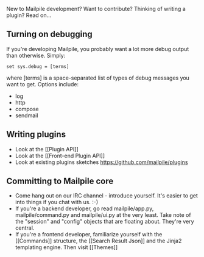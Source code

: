 New to Mailpile development? Want to contribute? Thinking of writing a plugin?
Read on...


## Turning on debugging

If you're developing Mailpile, you probably want a lot more debug output than
otherwise. Simply:

`set sys.debug = [terms]`

where [terms] is a space-separated list of types of debug messages you want to
get. Options include:

* log
* http
* compose
* sendmail

## Writing plugins
* Look at the [[Plugin API]]
* Look at the [[Front-end Plugin API]]
* Look at existing plugins sketches https://github.com/mailpile/plugins

## Committing to Mailpile core

* Come hang out on our IRC channel - introduce yourself. It's easier to get
  into things if you chat with us. :-)
* If you're a backend developer, go read mailpile/app.py, mailpile/command.py
  and mailpile/ui.py at the very least. Take note of the "session" and
  "config" objects that are floating about. They're very central.
* If you're a frontend developer, familiarize yourself with the
  [[Commands]] structure, the [[Search Result Json]] and the Jinja2
  templating engine. Then visit [[Themes]]
